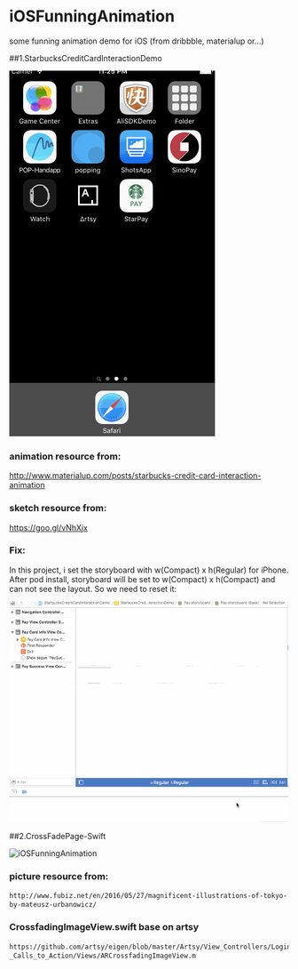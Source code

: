 # iOSFunningAnimation
some funning animation demo for iOS (from dribbble, materialup  or...)

##1.StarbucksCreditCardInteractionDemo 

![iOSFunningAnimation](https://github.com/JianwenYan/iOSFunningAnimation/raw/master/readme-assets/StarbucksCreditCardInteractionDemo.gif)

### animation resource from:
   http://www.materialup.com/posts/starbucks-credit-card-interaction-animation

### sketch resource from:
   https://goo.gl/vNhXjx 

### Fix:
In this project, i set the storyboard with w(Compact) x h(Regular) for iPhone. After pod install, storyboard will be set to w(Compact) x h(Compact) and can not see the layout. So we need to reset it:

![iOSFunningAnimation](https://github.com/JianwenYan/iOSFunningAnimation/raw/master/readme-assets/StarbucksCreditCardInteractioPayStoryboardFix.gif)


##2.CrossFadePage-Swift

![iOSFunningAnimation](https://github.com/JianwenYan/iOSFunningAnimation/raw/master/readme-assets/CrossFadePage.gif)


### picture resource from:
    http://www.fubiz.net/en/2016/05/27/magnificent-illustrations-of-tokyo-by-mateusz-urbanowicz/

### CrossfadingImageView.swift base on artsy
    https://github.com/artsy/eigen/blob/master/Artsy/View_Controllers/Login_and_Onboarding/Onboarding_stages/2_-_Calls_to_Action/Views/ARCrossfadingImageView.m
    
    